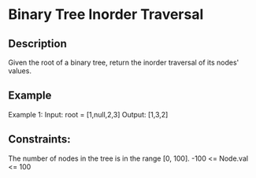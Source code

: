 # Binary Tree Inorder Traversal
## Description

Given the root of a binary tree, return the inorder traversal of its nodes' values.

## Example
Example 1:
Input: root = [1,null,2,3]
Output: [1,3,2]

## Constraints:
The number of nodes in the tree is in the range [0, 100].
-100 <= Node.val <= 100